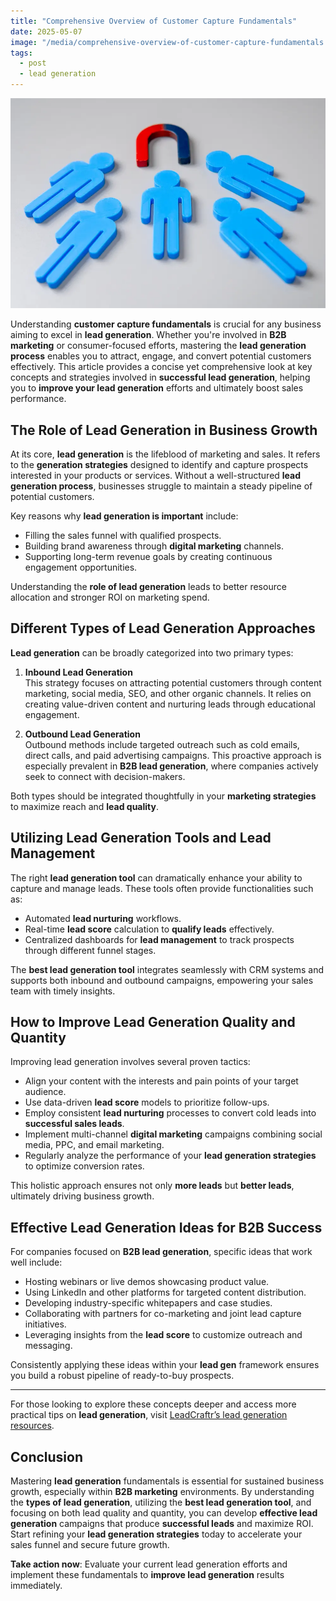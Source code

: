 ```yaml
---
title: "Comprehensive Overview of Customer Capture Fundamentals"
date: 2025-05-07
image: "/media/comprehensive-overview-of-customer-capture-fundamentals.webp"
tags:
  - post
  - lead generation
---
```


![Comprehensive Overview of Customer Capture Fundamentals](/media/comprehensive-overview-of-customer-capture-fundamentals.webp)

Understanding **customer capture fundamentals** is crucial for any business aiming to excel in **lead generation**. Whether you're involved in **B2B marketing** or consumer-focused efforts, mastering the **lead generation process** enables you to attract, engage, and convert potential customers effectively. This article provides a concise yet comprehensive look at key concepts and strategies involved in **successful lead generation**, helping you to **improve your lead generation** efforts and ultimately boost sales performance.

## The Role of Lead Generation in Business Growth

At its core, **lead generation** is the lifeblood of marketing and sales. It refers to the **generation strategies** designed to identify and capture prospects interested in your products or services. Without a well-structured **lead generation process**, businesses struggle to maintain a steady pipeline of potential customers.

Key reasons why **lead generation is important** include:

- Filling the sales funnel with qualified prospects.
- Building brand awareness through **digital marketing** channels.
- Supporting long-term revenue goals by creating continuous engagement opportunities.

Understanding the **role of lead generation** leads to better resource allocation and stronger ROI on marketing spend.

## Different Types of Lead Generation Approaches

**Lead generation** can be broadly categorized into two primary types:

1. **Inbound Lead Generation**  
   This strategy focuses on attracting potential customers through content marketing, social media, SEO, and other organic channels. It relies on creating value-driven content and nurturing leads through educational engagement.

2. **Outbound Lead Generation**  
   Outbound methods include targeted outreach such as cold emails, direct calls, and paid advertising campaigns. This proactive approach is especially prevalent in **B2B lead generation**, where companies actively seek to connect with decision-makers.

Both types should be integrated thoughtfully in your **marketing strategies** to maximize reach and **lead quality**.

## Utilizing Lead Generation Tools and Lead Management

The right **lead generation tool** can dramatically enhance your ability to capture and manage leads. These tools often provide functionalities such as:

- Automated **lead nurturing** workflows.
- Real-time **lead score** calculation to **qualify leads** effectively.
- Centralized dashboards for **lead management** to track prospects through different funnel stages.

The **best lead generation tool** integrates seamlessly with CRM systems and supports both inbound and outbound campaigns, empowering your sales team with timely insights.

## How to Improve Lead Generation Quality and Quantity

Improving lead generation involves several proven tactics:

- Align your content with the interests and pain points of your target audience.
- Use data-driven **lead score** models to prioritize follow-ups.
- Employ consistent **lead nurturing** processes to convert cold leads into **successful sales leads**.
- Implement multi-channel **digital marketing** campaigns combining social media, PPC, and email marketing.
- Regularly analyze the performance of your **lead generation strategies** to optimize conversion rates.

This holistic approach ensures not only **more leads** but **better leads**, ultimately driving business growth.

## Effective Lead Generation Ideas for B2B Success

For companies focused on **B2B lead generation**, specific ideas that work well include:

- Hosting webinars or live demos showcasing product value.
- Using LinkedIn and other platforms for targeted content distribution.
- Developing industry-specific whitepapers and case studies.
- Collaborating with partners for co-marketing and joint lead capture initiatives.
- Leveraging insights from the **lead score** to customize outreach and messaging.

Consistently applying these ideas within your **lead gen** framework ensures you build a robust pipeline of ready-to-buy prospects.

---

For those looking to explore these concepts deeper and access more practical tips on **lead generation**, visit [LeadCraftr’s lead generation resources](https://leadcraftr.com/posts/lead-generation/).

## Conclusion

Mastering **lead generation** fundamentals is essential for sustained business growth, especially within **B2B marketing** environments. By understanding the **types of lead generation**, utilizing the **best lead generation tool**, and focusing on both lead quality and quantity, you can develop **effective lead generation** campaigns that produce **successful leads** and maximize ROI. Start refining your **lead generation strategies** today to accelerate your sales funnel and secure future growth.

**Take action now**: Evaluate your current lead generation efforts and implement these fundamentals to **improve lead generation** results immediately.

